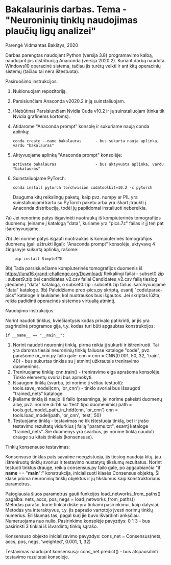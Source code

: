 # Bakalaurinis darbas. Tema - "Neuroninių tinklų naudojimas plaučių ligų analizei"

Parengė Vidmantas Bakštys, 2020

Darbas parengtas naudojant Python (versija 3.8) programavimo kalbą, naudojant jos distribuciją Anaconda (versija 2020.2).
Kuriant darbą naudota Windows10 operacinė sistema, tačiau jis turėtų veikti ir ant kitų operacinių sistemų (tačiau tai nėra ištestuota).


Pasiruošimo instrukcijos:

1)  Nuklonuojam repozitoriją.
2)  Parsisiunčiam Anaconda v2020.2 ir ją suinstaliuojam.
3)  (Nebūtina) Parsisiunčiam Nvidia Cuda v10.2 ir ją suinstaliuojam (tinka tik Nvidia grafinėms kortoms).
4)  Atidarome "Anaconda prompt" konsolę ir sukuriame naują conda aplinką:

		conda create --name bakalauras		- bus sukurta nauja aplinka, vardu "bakalauras"
5)  Aktyvuojame aplinką "Anaconda prompt" konsolėje:

		activate bakalauras					- bus aktyvuota aplinka, vardu "bakalauras"
6)  Suinstaliuojame PyTorch:

		conda install pytorch torchvision cudatoolkit=10.2 -c pytorch
	Dauguma kitų reikalingų paketų, kaip pvz. numpy ar PIL yra suinstaliuojami kartu su PyTorch paketu arba yra iškart įtraukti į Anaconda
	distribuciją, todėl jų papildomai instaliuoti nebereikia.
	
7a) Jei nenorime patys išgavinėti nuotraukų iš kompiuterinės tomografijos duomenų:
	Įeiname į katalogą "data", kuriame yra "pics.7z" failas ir jį ten pat išarchyvuojame.
	
7b)	Jei norime patys išgauti nuotraukas iš kompiuterinės tomografijos duomenų (gali užtrukti ilgai):
	"Anaconda prompt" konsolėje, aktyvavę 4 žingsnyje sukurtą aplinką, rašome:
	
		pip install SimpleITK
8b)	Tada parsisiunčiame kompiuterinės tomografijos duomenis iš https://luna16.grand-challenge.org/Download/
	Reikalingi failai - subset0.zip : subset9.zip bei candidates_v2.csv failai
	Candidates_v2.csv failą tiesiog įdedame į "data" katalogą, o subset0.zip : subset9.zip failus išarchyvuojame "data" kataloge.
9b) Paleidžiame prep-pics.py skriptą, esantį "code\parse-pics\" kataloge ir laukiame, kol nuotraukos bus išgautos.
	Jei skriptas lūžta, reikia padidinti operacinės sistemos virtualią atmintį.
	
	
Naudojimo instrukcijos:

Norint naudoti tinklus, kviečiantysis kodas privalo patikrinti, ar jis yra pagrindinė programos gija, t.y. kodas turi būti apgaubtas konstrukcijos:

	if __name__ == "__main__":

1)  Norint naudoti neuroninį tinklą, pirma reikia jį sukurti ir ištreniruoti. Tai yra daroma tiesiai neuroninių tinklų failuose kataloge "code",
	pvz. parašome or_cnn.py failo gale:
		cnn = cnn = CNN(0.001, 50, 32, 'train', 40)		- bus sukurtas tinklas su į atmintį užkrautais treniravimo duomenimis.
2)	Treniruojame tinklą:
		cnn.train()										- treniravimo eiga aprašoma konsolėje. Tinklo elementų svoriai bus apmokyti.
3)	Išsaugom tinklą (svarbu, jei norime jį vėliau testuoti):
		tools.save_model(cnn, 'or_cnn')					- tinklo svoriai bus išsaugoti "trained_nets" kataloge.
4)	Įkeliame tinklą iš naujo iš failo (prasminga, jei norime pakeisti duomenų aibę, pvz. norime dirbti su 'test' tipo duomenimis)
		path = tools.get_model_path_in_hdd(cnn, 'or_cnn')
		cnn = tools.load_model(path, 'or_cnn', 'test', 50)
5)	Testuojame tinklą - testavimas ne tik ištestuoja tinklą, bet ir įrašo testavimo rezultatų vidurkius į failą "params.txt", esantį kataloge "trained_nets".
	Šie duomenys yra svarbūs, jei norime tinklą naudoti drauge su kitais tinklais (konsensuse).

Tinklų konsensuso testavimas:

Konsensuso tinklas pats savaime neegzistuoja, jis tiesiog naudoja kitų, jau ištreniruotų tinklų svorius ir testavimo nustatytų tikslumų rezultatus.
Norint testuoti tinklus drauge, reikia consensus.py failo gale, po apgaubiančia "if __name__ == "__main__":" konstrukcija, inicializuoti
klasės Consensus objektą. Ši klasė priima neuroninių tinklų objektus ir jų tikslumus kaip konstruktoriaus parametrus.

Patogiausia šiuos parametrus gauti funkcijos load_networks_from_paths() pagalba:
		nets, accs, pos, negs = load_networks_from_paths()	
Metodas parašo, kurie tinklai diske yra tinkami pasirinkimui, kaip dalyviai. 
Metodas yra interaktyvus, t.y. jis paprašo vartotojo įvesti norimų tinklų numerius. Eiliškumas tas, pagal kurį jie buvo išvardinti anksčiau.
Numeruojama nuo nulio. Pasirinkimo konsolėje pavyzdys:
	0 1 3 <Enter>				- bus pasirinkti 3 tinklai iš išvardintų tinklų sąrašo.

Konsensuso objekto inicializavimo pavyzdys:
    cons_net = Consensus(nets, accs, pos, negs, 'weighted', 0.001, 1, 32)

Testavimas naudojant konsensusą:
	cons_net.predict()			- bus atspausdinti testavimo rezultatai konsolėje.